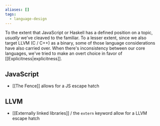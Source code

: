 ```yaml
---
aliases: []
tags:
  - language-design
---
```

To the extent that JavaScript or Haskell has a defined position on a topic, _usually_ we've cleaved to the familiar. To a lesser extent, since we also target LLVM (C / C++) as a binary, some of those language considerations have also carried over. When there's inconsistency between our core languages, we've tried to make an overt choice in favor of [[Explicitness|explicitness]].

## JavaScript
- [[The Fence]] allows for a JS escape hatch
## LLVM
- [[Externally linked libraries]] / the `extern` keyword allow for a LLVM escape hatch